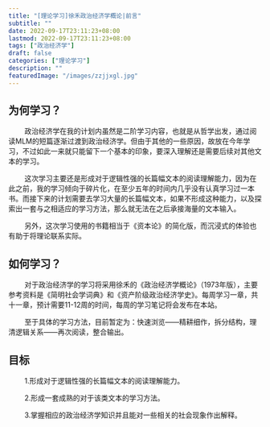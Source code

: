 ```yaml
---
title: "[理论学习]徐禾政治经济学概论|前言"
subtitle: ""
date: 2022-09-17T23:11:23+08:00
lastmod: 2022-09-17T23:11:23+08:00
tags: ["政治经济学"]
draft: false
categories: ["理论学习"]
description: ""
featuredImage: "/images/zzjjxgl.jpg"
---
```


## 为何学习？

&emsp; &emsp;政治经济学在我的计划内虽然是二阶学习内容，也就是从哲学出发，通过阅读MLM的短篇逐渐过渡到政治经济学。但由于其他的一些原因，故放在今年学习，不过如此一来就只能留下一个基本的印象，要深入理解还是需要后续对其他文本的学习。

&emsp; &emsp;这次学习主要还是形成对于逻辑性强的长篇幅文本的阅读理解能力，因为在此之前，我的学习倾向于碎片化，在至少五年的时间内几乎没有认真学习过一本书。而接下来的计划需要去学习大量的长篇幅文本，如果不形成这种能力，以及探索出一套与之相适应的学习方法，那么就无法在之后承接海量的文本输入。

&emsp; &emsp;另外，这次学习使用的书籍相当于《资本论》的简化版，而沉浸式的体验也有助于将理论联系实际。

## 如何学习？

&emsp; &emsp;对于政治经济学的学习将采用徐禾的《政治经济学概论》（1973年版），主要参考资料是《简明社会学词典》和《资产阶级政治经济学史》。每周学习一章，共十一章，预计需要11-12周的时间，每周的学习笔记将会发布在本站。

&emsp; &emsp;至于具体的学习方法，目前暂定为：快速浏览——精耕细作，拆分结构，理清逻辑关系——再次阅读，整合输出。

## 目标

&emsp; &emsp;1.形成对于逻辑性强的长篇幅文本的阅读理解能力。

&emsp; &emsp;2.形成一套成熟的对于该类文本的学习方法。

&emsp; &emsp;3.掌握相应的政治经济学知识并且能对一些相关的社会现象作出解释。